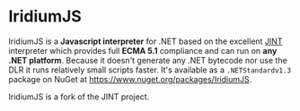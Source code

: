 # IridiumJS

IridiumJS is a __Javascript interpreter__ for .NET based on the excellent [JINT](https://github.com/sebastienros/jint) interpreter which provides full __ECMA 5.1__ compliance and can run on __any .NET platform__.
Because it doesn't generate any .NET bytecode nor use the DLR it runs relatively small scripts faster. It's available as a `.NETStandardv1.3` package on NuGet at <https://www.nuget.org/packages/IridiumJS>.

IridiumJS is a fork of the JINT project.